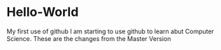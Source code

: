 # Hello-World
My first use of github
I am starting to use github to learn abut Computer Science.
These are the changes from the Master Version

